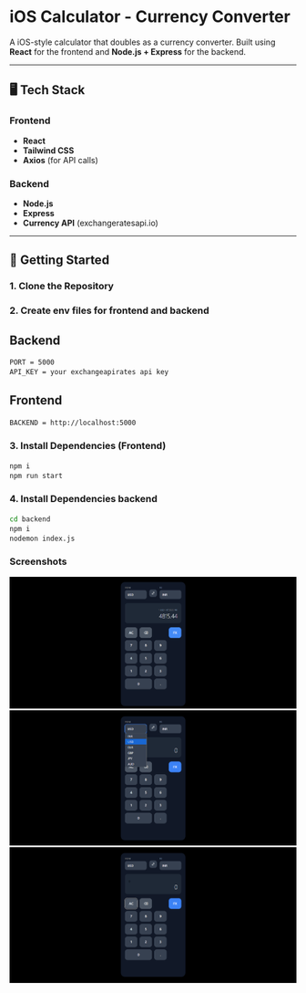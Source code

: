 # iOS Calculator - Currency Converter

A iOS-style calculator that doubles as a currency converter. Built using **React** for the frontend and **Node.js + Express** for the backend.

---

## 🖥️ Tech Stack

### Frontend
- **React**
- **Tailwind CSS** 
- **Axios** (for API calls)

### Backend
- **Node.js**
- **Express**
- **Currency API** (exchangeratesapi.io)

---

## 🚀 Getting Started

### 1. Clone the Repository
### 2. Create env files for frontend and backend

## Backend
``` bash
PORT = 5000
API_KEY = your exchangeapirates api key
```

## Frontend
``` bash
BACKEND = http://localhost:5000
```



### 3. Install Dependencies (Frontend)
```bash
npm i
npm run start
```

### 4. Install Dependencies backend
```bash
cd backend
npm i
nodemon index.js
```

### Screenshots
![alt text](image-2.png)
![alt text](image-1.png)
![alt text](image.png)

